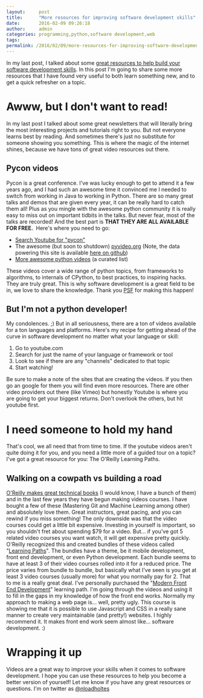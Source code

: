 ```yaml
---
layout:     post
title:      "More resources for improving software development skills"
date:       2016-02-09 09:26:18
author:     admin
categories: programming,python,software development,web
tags:  
permalink: /2016/02/09/more-resources-for-improving-software-development-skills/
---
```

In my last post, I talked about some [great resources to help build your software development skills](https://ironboundsoftware.com/blog/2016/01/26/resources-building-software-development-skills/). In this post I'm going to share some more resources that I have found very useful to both learn something new, and to get a quick refresher on a topic. 

# Awww, but I don't want to read!

In my last post I talked about some great newsletters that will literally bring the most interesting projects and tutorials right to you. But not everyone learns best by reading. And sometimes there's just no substitute for someone showing you something. This is where the magic of the internet shines, because we have tons of great video resources out there. 

## Pycon videos

Pycon is a great conference. I've was lucky enough to get to attend it a few years ago, and I had such an awesome time it convinced me I needed to switch from working in Java to working in Python. There are so many great talks and demos that are given every year, it can be really hard to catch them all! Plus as you mingle with the awesome python community it is really easy to miss out on important tidbits in the talks. But never fear, most of the talks are recorded! And the best part is **THAT THEY ARE ALL AVAILABLE FOR FREE.**  Here's where you need to go: 

  * [Search Youtube for "pycon"](https://www.youtube.com/results?search_query=pycon)
  * The awesome (but soon to shutdown) [pyvideo.org](http://pyvideo.org/) (Note, the data powering this site is available [here on github](https://github.com/pyvideo/pyvideo-data/))
  * [More awesome python videos](https://github.com/vinta/awesome-python) (a curated list)

These videos cover a wide range of python topics, from frameworks to algorithms, to internals of CPython, to best practices, to inspiring hacks. They are truly great. This is why software development is a great field to be in, we love to share the knowledge. Thank you [PSF](https://www.python.org/psf/) for making this happen! 

## But I'm not a python developer!

My condolences. ;) But in all seriousness, there are a ton of videos available for a ton languages and platforms. Here's my recipe for getting ahead of the curve in software development no matter what your language or skill: 

  1. Go to youtube.com
  2. Search for just the name of your language or framework or tool
  3. Look to see if there are any "channels" dedicated to that topic
  4. Start watching!

Be sure to make a note of the sites that are creating the videos. If you then go an google for them you will find even more resources. There are other video providers out there (like Vimeo) but honestly Youtube is where you are going to get your biggest returns. Don't overlook the others, but hit youtube first. 

# I need someone to hold my hand

That's cool, we all need that from time to time. If the youtube videos aren't quite doing it for you, and you need a little more of a guided tour on a topic? I've got a great resource for you: The O'Reilly Learning Paths. 

## Walking on a cowpath vs building a road

[O'Reilly makes great technical books](https://oreilly.com/) (I would know, I have a bunch of them) and in the last few years they have begun making videos courses. I have bought a few of these (Mastering Git and Machine Learning among other) and absolutely love them. Great instructors, great pacing, and you can rewind if you miss something! The only downside was that the video courses could get a little bit expensive. Investing in yourself is important, so you shouldn't fret about spending $79 for a video. But... if you've got 5 related video courses you want watch, it will get expensive pretty quickly. O'Reilly recognized this and created bundles of these videos called "[Learning Paths](http://shop.oreilly.com/category/learning-path.do)". The bundles have a theme, be it mobile development, front end development, or even Python development. Each bundle seems to have at least 3 of their video courses rolled into it for a reduced price. The price varies from bundle to bundle, but basically what I've seen is you get at least 3 video courses (usually more) for what you normally pay for 2. That to me is a really great deal. I've personally purchased the "[Modern Front End Development](http://shop.oreilly.com/category/learning-path/intro-modern-front-end-web.do)" learning path. I'm going through the videos and using it to fill in the gaps in my knowledge of how the front end works. Normally my approach to making a web page is... well, pretty ugly. This course is showing me that it is possible to use Javascript and CSS in a really sane manner to create very maintainable (and pretty!) websites. I highly recommend it. It makes front end work seem almost like... software development. :) 

# Wrapping it up

Videos are a great way to improve your skills when it comes to software development. I hope you can use these resources to help you become a better version of yourself! Let me know if you have any great resources or questions. I'm on twitter as [@nloadholtes](https://twitter.com/nloadholtes)
